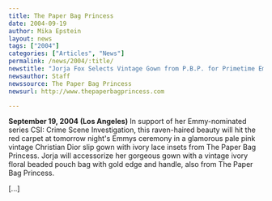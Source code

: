 ```yaml
---
title: The Paper Bag Princess
date: 2004-09-19
author: Mika Epstein
layout: news
tags: ["2004"]
categories: ["Articles", "News"]
permalink: /news/2004/:title/
newstitle: "Jorja Fox Selects Vintage Gown from P.B.P. for Primetime Emmys"
newsauthor: Staff  
newssource: The Paper Bag Princess  
newsurl: http://www.thepaperbagprincess.com  

---
```


**September 19, 2004 (Los Angeles)** In support of her Emmy-nominated series CSI: Crime Scene Investigation, this raven-haired beauty will hit the red carpet at tomorrow night's Emmys ceremony in a glamorous pale pink vintage Christian Dior slip gown with ivory lace insets from The Paper Bag Princess. Jorja will accessorize her gorgeous gown with a vintage ivory floral beaded pouch bag with gold edge and handle, also from The Paper Bag Princess. 

[...]

